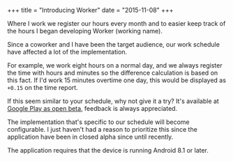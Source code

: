 +++
title = "Introducing Worker"
date = "2015-11-08"
+++

Where I work we register our hours every month and to easier keep track of the
hours I began developing Worker (working name).

Since a coworker and I have been the target audience, our work schedule have
affected a lot of the implementation.

For example, we work eight hours on a normal day, and we always register the
time with hours and minutes so the difference calculation is based on this fact.
If I'd work 15 minutes overtime one day, this would be displayed as `+0.15` on
the time report.

If this seem similar to your schedule, why not give it a try? It's available at
[Google Play as open beta](https://play.google.com/apps/testing/me.raatiniemi.worker),
feedback is always appreciated.

The implementation that's specific to our schedule will become configurable. I
just haven't had a reason to prioritize this since the application have been in
closed alpha since until recently.

The application requires that the device is running Android 8.1 or later.
